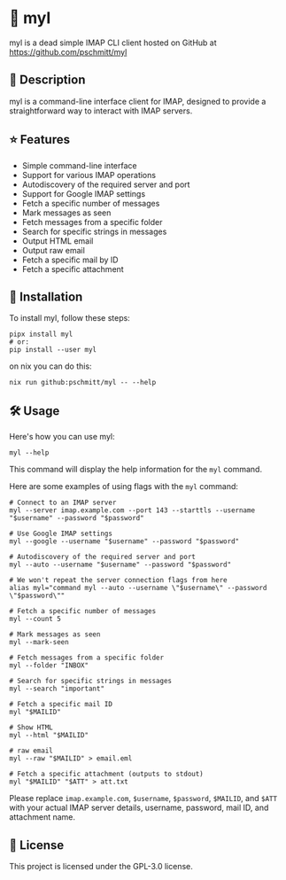 # 📧 myl

myl is a dead simple IMAP CLI client hosted on GitHub at
https://github.com/pschmitt/myl

## 📝 Description

myl is a command-line interface client for IMAP, designed to provide a
straightforward way to interact with IMAP servers.

## ⭐ Features

- Simple command-line interface
- Support for various IMAP operations
- Autodiscovery of the required server and port
- Support for Google IMAP settings
- Fetch a specific number of messages
- Mark messages as seen
- Fetch messages from a specific folder
- Search for specific strings in messages
- Output HTML email
- Output raw email
- Fetch a specific mail by ID
- Fetch a specific attachment

## 🚀 Installation

To install myl, follow these steps:

```shell
pipx install myl
# or:
pip install --user myl
```

on nix you can do this:

```shell
nix run github:pschmitt/myl -- --help
```

## 🛠️ Usage

Here's how you can use myl:

```shell
myl --help
```

This command will display the help information for the `myl` command.

Here are some examples of using flags with the `myl` command:

```shell
# Connect to an IMAP server
myl --server imap.example.com --port 143 --starttls --username "$username" --password "$password"

# Use Google IMAP settings
myl --google --username "$username" --password "$password"

# Autodiscovery of the required server and port
myl --auto --username "$username" --password "$password"

# We won't repeat the server connection flags from here
alias myl="command myl --auto --username \"$username\" --password \"$password\""

# Fetch a specific number of messages
myl --count 5

# Mark messages as seen
myl --mark-seen

# Fetch messages from a specific folder
myl --folder "INBOX"

# Search for specific strings in messages
myl --search "important"

# Fetch a specific mail ID
myl "$MAILID"

# Show HTML
myl --html "$MAILID"

# raw email
myl --raw "$MAILID" > email.eml

# Fetch a specific attachment (outputs to stdout)
myl "$MAILID" "$ATT" > att.txt
```

Please replace `imap.example.com`, `$username`, `$password`, `$MAILID`,
and `$ATT` with your actual IMAP server details, username, password,
mail ID, and attachment name.

## 📜 License

This project is licensed under the GPL-3.0 license.
